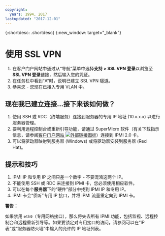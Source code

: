 ```yaml
---
copyright:
  years: 1994, 2017
lastupdated: "2017-12-01"
---
```


{:shortdesc: .shortdesc}
{:new_window: target="_blank"}

# 使用 SSL VPN

1. 在客户门户网站中通过从“导航”菜单中选择**支持 > SSL VPN 登录**以浏览至 **SSL VPN 登录**链接，然后输入您的凭证。
2. 在任务栏中看到“A”时，说明已建立 SSL VPN 隧道。
3. 恭喜您 - 您现在已接入专用 VLAN 中。

## 现在我已建立连接...接下来该如何做？

1. 使用 SSH 或 RDC（终端服务）连接到服务器的专用 IP 地址 (10.x.x.x) 以进行服务器管理。
2. 要利用远程控制台或重新引导功能，请通过 SuperMicro 软件（有关下载指示信息，请参阅[客户门户网站 ![外部链接图标](../../icons/launch-glyph.svg "外部链接图标")](https://control.softlayer.com/)）连接到 IPMI 2.0 卡。
3. 可以将驱动器映射到服务器 (Windows) 或将驱动器安装到服务器 (Red Hat)。

## 提示和技巧

1. IPMI IP 和专用 IP 之间只差一个数字 - 不要混淆这两个 IP。
2. 不能使用 SSH 或 RDC 来连接到 IPMI 卡，您必须使用相应软件。
3. 可以在每个**服务器**下的“硬件”部分中找到 IPMI IP 和专用 IP。
4. IPMI 卡会“侦听”专用 IP 接口，并将 IPMI 流量重定向到 IPMI 卡。

**警告：**

如果禁用 `eth0`（专用网络接口），那么将失去所有 IPMI 功能，包括监视、远程控制台和远程重新引导等。如果要锁定对专用接口的访问，请参阅可以在“IP 表”或“服务器防火墙”中输入的允许的 IP 地址列表。
